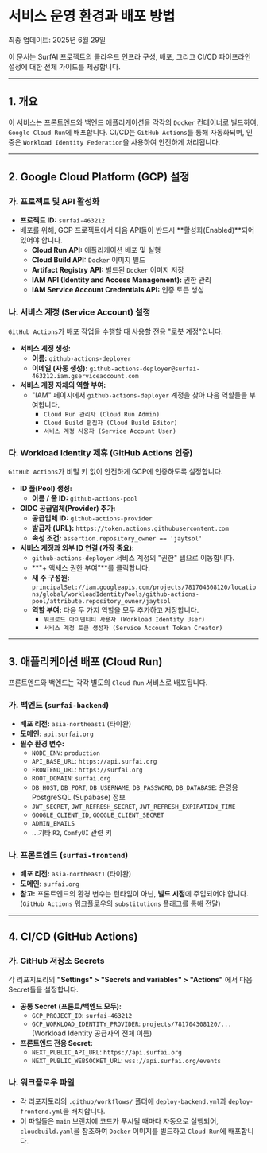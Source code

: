 # 서비스 운영 환경과 배포 방법
최종 업데이트: 2025년 6월 29일

이 문서는 SurfAI 프로젝트의 클라우드 인프라 구성, 배포, 그리고 CI/CD 파이프라인 설정에 대한 전체 가이드를 제공합니다.

---

## 1. 개요

이 서비스는 프론트엔드와 백엔드 애플리케이션을 각각의 `Docker` 컨테이너로 빌드하여, `Google Cloud Run`에 배포합니다. CI/CD는 `GitHub Actions`를 통해 자동화되며, 인증은 `Workload Identity Federation`을 사용하여 안전하게 처리됩니다.

---

## 2. Google Cloud Platform (GCP) 설정

### 가. 프로젝트 및 API 활성화

-   **프로젝트 ID:** `surfai-463212`
-   배포를 위해, GCP 프로젝트에서 다음 API들이 반드시 **활성화(Enabled)**되어 있어야 합니다.
    -   **Cloud Run API:** 애플리케이션 배포 및 실행
    -   **Cloud Build API:** `Docker` 이미지 빌드
    -   **Artifact Registry API:** 빌드된 `Docker` 이미지 저장
    -   **IAM API (Identity and Access Management):** 권한 관리
    -   **IAM Service Account Credentials API:** 인증 토큰 생성

### 나. 서비스 계정 (Service Account) 설정

`GitHub Actions`가 배포 작업을 수행할 때 사용할 전용 "로봇 계정"입니다.

-   **서비스 계정 생성:**
    -   **이름:** `github-actions-deployer`
    -   **이메일 (자동 생성):** `github-actions-deployer@surfai-463212.iam.gserviceaccount.com`
-   **서비스 계정 자체의 역할 부여:**
    -   "IAM" 페이지에서 `github-actions-deployer` 계정을 찾아 다음 역할들을 부여합니다.
        -   `Cloud Run 관리자 (Cloud Run Admin)`
        -   `Cloud Build 편집자 (Cloud Build Editor)`
        -   `서비스 계정 사용자 (Service Account User)`

### 다. Workload Identity 제휴 (GitHub Actions 인증)

`GitHub Actions`가 비밀 키 없이 안전하게 GCP에 인증하도록 설정합니다.

-   **ID 풀(Pool) 생성:**
    -   **이름 / 풀 ID:** `github-actions-pool`
-   **OIDC 공급업체(Provider) 추가:**
    -   **공급업체 ID:** `github-actions-provider`
    -   **발급자 (URL):** `https://token.actions.githubusercontent.com`
    -   **속성 조건:** `assertion.repository_owner == 'jaytsol'`
-   **서비스 계정과 외부 ID 연결 (가장 중요):**
    -   `github-actions-deployer` 서비스 계정의 "권한" 탭으로 이동합니다.
    -   **"+ 액세스 권한 부여"**를 클릭합니다.
    -   **새 주 구성원:** `principalSet://iam.googleapis.com/projects/781704308120/locations/global/workloadIdentityPools/github-actions-pool/attribute.repository_owner/jaytsol`
    -   **역할 부여:** 다음 두 가지 역할을 모두 추가하고 저장합니다.
        -   `워크로드 아이덴티티 사용자 (Workload Identity User)`
        -   `서비스 계정 토큰 생성자 (Service Account Token Creator)`

---

## 3. 애플리케이션 배포 (Cloud Run)

프론트엔드와 백엔드는 각각 별도의 `Cloud Run` 서비스로 배포됩니다.

### 가. 백엔드 (`surfai-backend`)

-   **배포 리전:** `asia-northeast1` (타이완)
-   **도메인:** `api.surfai.org`
-   **필수 환경 변수:**
    -   `NODE_ENV`: `production`
    -   `API_BASE_URL`: `https://api.surfai.org`
    -   `FRONTEND_URL`: `https://surfai.org`
    -   `ROOT_DOMAIN`: `surfai.org`
    -   `DB_HOST`, `DB_PORT`, `DB_USERNAME`, `DB_PASSWORD`, `DB_DATABASE`: 운영용 PostgreSQL (Supabase) 정보
    -   `JWT_SECRET`, `JWT_REFRESH_SECRET`, `JWT_REFRESH_EXPIRATION_TIME`
    -   `GOOGLE_CLIENT_ID`, `GOOGLE_CLIENT_SECRET`
    -   `ADMIN_EMAILS`
    -   ...기타 `R2`, `ComfyUI` 관련 키

### 나. 프론트엔드 (`surfai-frontend`)

-   **배포 리전:** `asia-northeast1` (타이완)
-   **도메인:** `surfai.org`
-   **참고:** 프론트엔드의 환경 변수는 런타임이 아닌, **빌드 시점**에 주입되어야 합니다. (`GitHub Actions` 워크플로우의 `substitutions` 플래그를 통해 전달)

---

## 4. CI/CD (GitHub Actions)

### 가. GitHub 저장소 Secrets

각 리포지토리의 **"Settings" > "Secrets and variables" > "Actions"** 에서 다음 Secret들을 설정합니다.

-   **공통 Secret (프론트/백엔드 모두):**
    -   `GCP_PROJECT_ID`: `surfai-463212`
    -   `GCP_WORKLOAD_IDENTITY_PROVIDER`: `projects/781704308120/...` (Workload Identity 공급자의 전체 이름)
-   **프론트엔드 전용 Secret:**
    -   `NEXT_PUBLIC_API_URL`: `https://api.surfai.org`
    -   `NEXT_PUBLIC_WEBSOCKET_URL`: `wss://api.surfai.org/events`

### 나. 워크플로우 파일

-   각 리포지토리의 `.github/workflows/` 폴더에 `deploy-backend.yml`과 `deploy-frontend.yml`을 배치합니다.
-   이 파일들은 `main` 브랜치에 코드가 푸시될 때마다 자동으로 실행되어, `cloudbuild.yaml`을 참조하여 `Docker` 이미지를 빌드하고 `Cloud Run`에 배포합니다.
